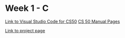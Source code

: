 # Week 1 - C

[Link to Visual Studio Code for CS50](https://cs50.dev/)
[CS 50 Manual Pages](https://manual.cs50.io/)

[Link to project page](https://cs50.harvard.edu/x/2025/psets/1/) 
